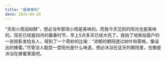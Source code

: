 ```yaml
---
title: "暮春暖阳"
date: 2025-04-20
---
```


“天街小雨润如酥”，想必当年那场小雨是美味的。而我今天见到的阳光也是美味的。现在已经是四月的暮春时节，早上5点多天已经大亮了。我拍了地铁站窗户的一张掠影发给友人，得到了一个奇妙的比喻：“浓郁的朝阳透过树叶和窗格，像溢出的蜂蜜。”尽管没人能尝一尝阳光是什么味道，想必沐浴在这天的朝阳里，也像是沐浴在蜂蜜里面吧。
